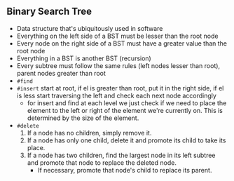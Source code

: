 ## Binary Search Tree
* Data structure that's ubiquitously used in software
* Everything on the left side of a BST must be lesser than the root node
* Every node on the right side of a BST must have a greater value than the root node
* Everything in a BST is another BST (recursion)
* Every subtree must follow the same rules (left nodes lesser than root), parent nodes greater than root
*  `#find`
* `#insert` start at root, if el is greater than root, put it in the right side,
if el is less start traversing the left and check each next node accordingly
  * for insert and find at each level we just check if we need to place the element to the left or right of the element we're currently on. This is determined by the size of the element.
* `#delete`
  1) If a node has no children, simply remove it.
  2) If a node has only one child, delete it and promote its child to take its place.
  3) If a node has two children, find the largest node in its left subtree and promote that node to replace the deleted node. 
     * If necessary, promote that node's child to replace its parent.
